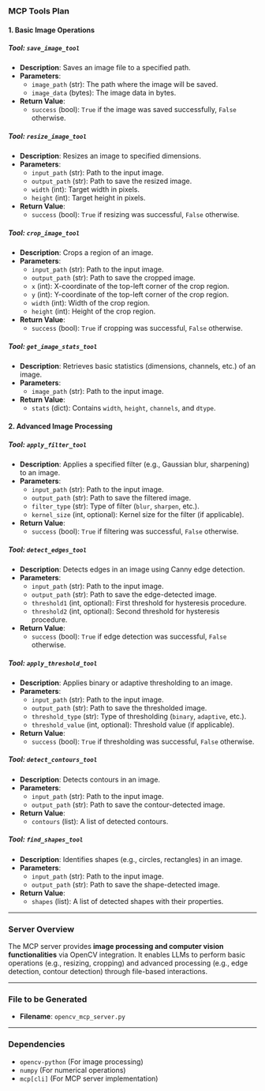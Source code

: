 ### **MCP Tools Plan**  

#### **1. Basic Image Operations**  

##### **Tool: `save_image_tool`**  
- **Description**: Saves an image file to a specified path.  
- **Parameters**:  
  - `image_path` (str): The path where the image will be saved.  
  - `image_data` (bytes): The image data in bytes.  
- **Return Value**:  
  - `success` (bool): `True` if the image was saved successfully, `False` otherwise.  

##### **Tool: `resize_image_tool`**  
- **Description**: Resizes an image to specified dimensions.  
- **Parameters**:  
  - `input_path` (str): Path to the input image.  
  - `output_path` (str): Path to save the resized image.  
  - `width` (int): Target width in pixels.  
  - `height` (int): Target height in pixels.  
- **Return Value**:  
  - `success` (bool): `True` if resizing was successful, `False` otherwise.  

##### **Tool: `crop_image_tool`**  
- **Description**: Crops a region of an image.  
- **Parameters**:  
  - `input_path` (str): Path to the input image.  
  - `output_path` (str): Path to save the cropped image.  
  - `x` (int): X-coordinate of the top-left corner of the crop region.  
  - `y` (int): Y-coordinate of the top-left corner of the crop region.  
  - `width` (int): Width of the crop region.  
  - `height` (int): Height of the crop region.  
- **Return Value**:  
  - `success` (bool): `True` if cropping was successful, `False` otherwise.  

##### **Tool: `get_image_stats_tool`**  
- **Description**: Retrieves basic statistics (dimensions, channels, etc.) of an image.  
- **Parameters**:  
  - `image_path` (str): Path to the input image.  
- **Return Value**:  
  - `stats` (dict): Contains `width`, `height`, `channels`, and `dtype`.  

#### **2. Advanced Image Processing**  

##### **Tool: `apply_filter_tool`**  
- **Description**: Applies a specified filter (e.g., Gaussian blur, sharpening) to an image.  
- **Parameters**:  
  - `input_path` (str): Path to the input image.  
  - `output_path` (str): Path to save the filtered image.  
  - `filter_type` (str): Type of filter (`blur`, `sharpen`, etc.).  
  - `kernel_size` (int, optional): Kernel size for the filter (if applicable).  
- **Return Value**:  
  - `success` (bool): `True` if filtering was successful, `False` otherwise.  

##### **Tool: `detect_edges_tool`**  
- **Description**: Detects edges in an image using Canny edge detection.  
- **Parameters**:  
  - `input_path` (str): Path to the input image.  
  - `output_path` (str): Path to save the edge-detected image.  
  - `threshold1` (int, optional): First threshold for hysteresis procedure.  
  - `threshold2` (int, optional): Second threshold for hysteresis procedure.  
- **Return Value**:  
  - `success` (bool): `True` if edge detection was successful, `False` otherwise.  

##### **Tool: `apply_threshold_tool`**  
- **Description**: Applies binary or adaptive thresholding to an image.  
- **Parameters**:  
  - `input_path` (str): Path to the input image.  
  - `output_path` (str): Path to save the thresholded image.  
  - `threshold_type` (str): Type of thresholding (`binary`, `adaptive`, etc.).  
  - `threshold_value` (int, optional): Threshold value (if applicable).  
- **Return Value**:  
  - `success` (bool): `True` if thresholding was successful, `False` otherwise.  

##### **Tool: `detect_contours_tool`**  
- **Description**: Detects contours in an image.  
- **Parameters**:  
  - `input_path` (str): Path to the input image.  
  - `output_path` (str): Path to save the contour-detected image.  
- **Return Value**:  
  - `contours` (list): A list of detected contours.  

##### **Tool: `find_shapes_tool`**  
- **Description**: Identifies shapes (e.g., circles, rectangles) in an image.  
- **Parameters**:  
  - `input_path` (str): Path to the input image.  
  - `output_path` (str): Path to save the shape-detected image.  
- **Return Value**:  
  - `shapes` (list): A list of detected shapes with their properties.  

---

### **Server Overview**  
The MCP server provides **image processing and computer vision functionalities** via OpenCV integration. It enables LLMs to perform basic operations (e.g., resizing, cropping) and advanced processing (e.g., edge detection, contour detection) through file-based interactions.  

---

### **File to be Generated**  
- **Filename**: `opencv_mcp_server.py`  

---

### **Dependencies**  
- `opencv-python` (For image processing)  
- `numpy` (For numerical operations)  
- `mcp[cli]` (For MCP server implementation)